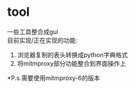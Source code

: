 # tool
一些工具整合成gui  
目前实现/正在实现的功能:
1. 浏览器复制的表头转换成python字典格式
2. 将mitmproxy部分功能整合到界面操作上

*P.s.需要使用mitmproxy-6的版本
